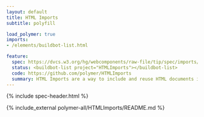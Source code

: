 ```yaml
---
layout: default
title: HTML Imports
subtitle: polyfill

load_polymer: true
imports:
- /elements/buildbot-list.html

feature:
  spec: https://dvcs.w3.org/hg/webcomponents/raw-file/tip/spec/imports/index.html
  status: <buildbot-list project="HTMLImports"></buildbot-list>
  code: https://github.com/polymer/HTMLImports
  summary: HTML Imports are a way to include and reuse HTML documents in other HTML documents.
---
```


{% include spec-header.html %}

{% include_external polymer-all/HTMLImports/README.md %}
